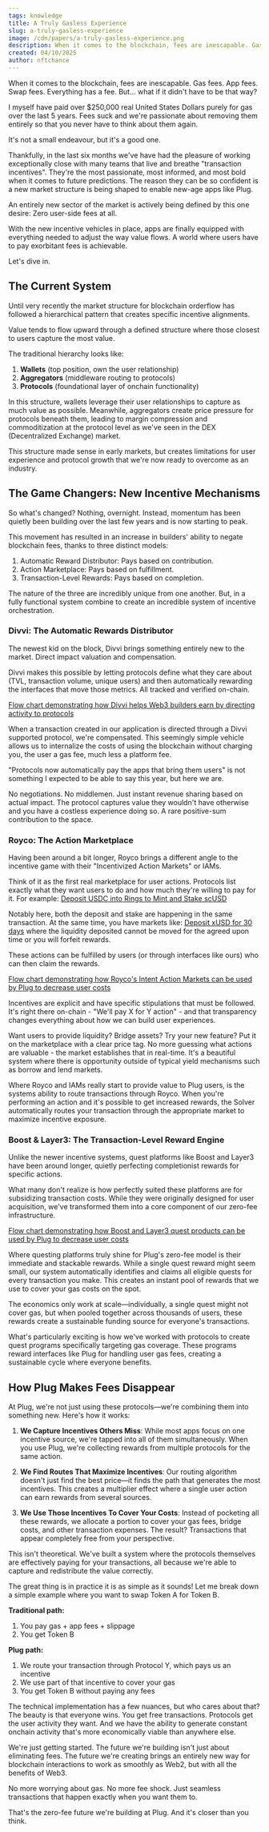 ```yaml
---
tags: knowledge
title: A Truly Gasless Experience
slug: a-truly-gasless-experience
image: /cdn/papers/a-truly-gasless-experience.png
description: When it comes to the blockchain, fees are inescapable. Gas fees. App fees. Swap fees. Everything has a fee. But... what if it didn't have to be that way?
created: 04/10/2025
author: nftchance
---
```


When it comes to the blockchain, fees are inescapable. Gas fees. App fees. Swap fees. Everything has a fee. But... what if it didn't have to be that way?

I myself have paid over $250,000 real United States Dollars purely for gas over the last 5 years. Fees suck and we're passionate about removing them entirely so that you never have to think about them again.

It's not a small endeavour, but it's a good one.

Thankfully, in the last six months we've have had the pleasure of working exceptionally close with many teams that live and breathe "transaction incentives". They're the most passionate, most informed, and most bold when it comes to future predictions. The reason they can be so confident is a new market structure is being shaped to enable new-age apps like Plug.

An entirely new sector of the market is actively being defined by this one desire: Zero user-side fees at all.

With the new incentive vehicles in place, apps are finally equipped with everything needed to adjust the way value flows. A world where users have to pay exorbitant fees is achievable.

Let's dive in.

## The Current System

Until very recently the market structure for blockchain orderflow has followed a hierarchical pattern that creates specific incentive alignments.

Value tends to flow upward through a defined structure where those closest to users capture the most value.

The traditional hierarchy looks like:

1. **Wallets** (top position, own the user relationship)
2. **Aggregators** (middleware routing to protocols)
3. **Protocols** (foundational layer of onchain functionality)

In this structure, wallets leverage their user relationships to capture as much value as possible. Meanwhile, aggregators create price pressure for protocols beneath them, leading to margin compression and commoditization at the protocol level as we've seen in the DEX (Decentralized Exchange) market.

This structure made sense in early markets, but creates limitations for user experience and protocol growth that we're now ready to overcome as an industry.

## The Game Changers: New Incentive Mechanisms

So what's changed? Nothing, overnight. Instead, momentum has been quietly been building over the last few years and is now starting to peak.

This movement has resulted in an increase in builders' ability to negate blockchain fees, thanks to three distinct models:

1. Automatic Reward Distributor: Pays based on contribution.
2. Action Marketplace: Pays based on fulfillment.
3. Transaction-Level Rewards: Pays based on completion.

The nature of the three are incredibly unique from one another. But, in a fully functional system combine to create an incredible system of incentive orchestration.

### Divvi: The Automatic Rewards Distributor

The newest kid on the block, Divvi brings something entirely new to the market. Direct impact valuation and compensation.

Divvi makes this possible by letting protocols define what they care about (TVL, transaction volume, unique users) and then automatically rewarding the interfaces that move those metrics. All tracked and verified on-chain.

[Flow chart demonstrating how Divvi helps Web3 builders earn by directing activity to protocols](https://cdn.onplug.io/posts/a-truly-gasless-experience/value-flow-divvi.png)

When a transaction created in our application is directed through a Divvi supported protocol, we're compensated. This seemingly simple vehicle allows us to internalize the costs of using the blockchain without charging you, the user a gas fee, much less a platform fee.

"Protocols now automatically pay the apps that bring them users" is not something I expected to be able to say this year, but here we are.

No negotiations. No middlemen. Just instant revenue sharing based on actual impact. The protocol captures value they wouldn't have otherwise and you have a costless experience doing so. A rare positive-sum contribution to the space.

### Royco: The Action Marketplace

Having been around a bit longer, Royco brings a different angle to the incentive game with their "Incentivized Action Markets" or IAMs.

Think of it as the first real marketplace for user actions. Protocols list exactly what they want users to do and how much they're willing to pay for it. For example: [Deposit USDC into Rings to Mint and Stake scUSD](https://app.royco.org/market/146/0/0x7d1f2a66eabf9142dd30d1355efcbfd4cfbefd2872d24ca9855641434816a525)

Notably here, both the deposit and stake are happening in the same transaction. At the same time, you have markets like: [Deposit xUSD for 30 days](https://app.royco.org/market/146/0/0xfcd798abefe4f9784e8f7ce3019c5e567e85687235ce0ce61c27271ba97d26cd) where the liquidity deposited cannot be moved for the agreed upon time or you will forfeit rewards.

These actions can be fulfilled by users (or through interfaces like ours) who can then claim the rewards.

[Flow chart demonstrating how Royco's Intent Action Markets can be used by Plug to decrease user costs](https://cdn.onplug.io/posts/a-truly-gasless-experience/value-flow-royco.png)

Incentives are explicit and have specific stipulations that must be followed. It's right there on-chain - "We'll pay X for Y action" - and that transparency changes everything about how we can build user experiences.

Want users to provide liquidity? Bridge assets? Try your new feature? Put it on the marketplace with a clear price tag. No more guessing what actions are valuable - the market establishes that in real-time. It's a beautiful system where there is opportunity outside of typical yield mechanisms such as borrow and lend markets.

Where Royco and IAMs really start to provide value to Plug users, is the systems ability to route transactions through Royco. When you're performing an action and it's possible to get increased rewards, the Solver automatically routes your transaction through the appropriate market to maximize incentive exposure.

### Boost & Layer3: The Transaction-Level Reward Engine

Unlike the newer incentive systems, quest platforms like Boost and Layer3 have been around longer, quietly perfecting completionist rewards for specific actions.

What many don't realize is how perfectly suited these platforms are for subsidizing transaction costs. While they were originally designed for user acquisition, we've transformed them into a core component of our zero-fee infrastructure.

[Flow chart demonstrating how Boost and Layer3 quest products can be used by Plug to decrease user costs](https://cdn.onplug.io/posts/a-truly-gasless-experience/value-flow-boost.png)

Where questing platforms truly shine for Plug's zero-fee model is their immediate and stackable rewards. While a single quest reward might seem small, our system automatically identifies and claims all eligible quests for every transaction you make. This creates an instant pool of rewards that we use to cover your gas costs on the spot.

The economics only work at scale—individually, a single quest might not cover gas, but when pooled together across thousands of users, these rewards create a sustainable funding source for everyone's transactions.

What's particularly exciting is how we've worked with protocols to create quest programs specifically targeting gas coverage. These programs reward interfaces like Plug for handling user gas fees, creating a sustainable cycle where everyone benefits.

## How Plug Makes Fees Disappear

At Plug, we're not just using these protocols—we're combining them into something new. Here's how it works:

1. **We Capture Incentives Others Miss**: While most apps focus on one incentive source, we're tapped into all of them simultaneously. When you use Plug, we're collecting rewards from multiple protocols for the same action.

2. **We Find Routes That Maximize Incentives**: Our routing algorithm doesn't just find the best price—it finds the path that generates the most incentives. This creates a multiplier effect where a single user action can earn rewards from several sources.

3. **We Use Those Incentives To Cover Your Costs**: Instead of pocketing all these rewards, we allocate a portion to cover your gas fees, bridge costs, and other transaction expenses. The result? Transactions that appear completely free from your perspective.

This isn't theoretical. We've built a system where the protocols themselves are effectively paying for your transactions, all because we're able to capture and redistribute the value correctly.

The great thing is in practice it is as simple as it sounds! Let me break down a simple example where you want to swap Token A for Token B.

**Traditional path:**

1.  You pay gas + app fees + slippage
2.  You get Token B

**Plug path:**

1.  We route your transaction through Protocol Y, which pays us an incentive
2.  We use part of that incentive to cover your gas
3.  You get Token B without paying any fees

The technical implementation has a few nuances, but who cares about that? The beauty is that everyone wins. You get free transactions. Protocols get the user activity they want. And we have the ability to generate constant onchain activity that's more economically viable than anywhere else.

We're just getting started. The future we're building isn't just about eliminating fees. The future we're creating brings an entirely new way for blockchain interactions to work as smoothly as Web2, but with all the benefits of Web3.

No more worrying about gas. No more fee shock. Just seamless transactions that happen exactly when you want them to.

That's the zero-fee future we're building at Plug. And it's closer than you think.
